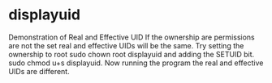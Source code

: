 displayuid
==========

Demonstration of Real and Effective UID
If the ownership are permissions are not the set real and effective UIDs will be the same.
Try setting the ownership to root sudo chown root displayuid and adding the SETUID bit. sudo chmod u+s
displayuid. Now running the program the real and effective UIDs are different.
